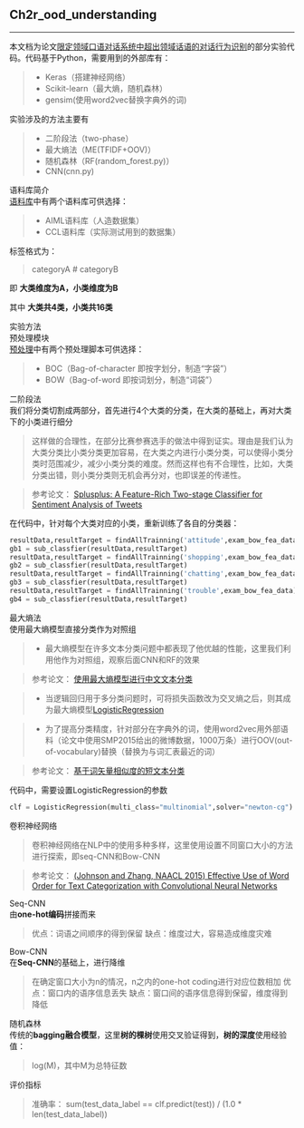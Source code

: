 ## Ch2r_ood_understanding

---
本文档为论文[限定领域口语对话系统中超出领域话语的对话行为识别](https://zixuanke.github.io/docs/%E9%99%90%E5%AE%9A%E9%A2%86%E5%9F%9F%E5%8F%A3%E8%AF%AD%E5%AF%B9%E8%AF%9D%E7%B3%BB%E7%BB%9F%E4%B8%AD%E8%B6%85%E5%87%BA%E9%A2%86%E5%9F%9F%E8%AF%9D%E8%AF%AD%E7%9A%84%E5%AF%B9%E8%AF%9D%E8%A1%8C%E4%B8%BA%E8%AF%86%E5%88%AB.pdf)的部分实验代码。代码基于Python，需要用到的外部库有：

> * Keras（搭建神经网络）
> * Scikit-learn（最大熵，随机森林）
> * gensim(使用word2vec替换字典外的词)

实验涉及的方法主要有
> * 二阶段法（two-phase）
> * 最大熵法（ME(TFIDF+OOV)）
> * 随机森林（RF(random_forest.py)）
> * CNN(cnn.py)

语料库简介  
   [语料库](https://github.com/ZixuanKe/Ch2r_ood_understanding/tree/master/corpus)中有两个语料库可供选择：
   > * AIML语料库（人造数据集）
  > * CCL语料库（实际测试用到的数据集）

标签格式为：

> categoryA # categoryB

即 **大类维度为A，小类维度为B**


其中 **大类共4类，小类共16类**

实验方法  
预处理模块  
   [预处理](https://github.com/ZixuanKe/Ch2r_ood_understanding/blob/master/Preprocess)中有两个预处理脚本可供选择：
   > * BOC（Bag-of-character 即按字划分，制造“字袋”）
  > * BOW（Bag-of-word 即按词划分，制造“词袋”）

二阶段法  
我们将分类切割成两部分，首先进行4个大类的分类，在大类的基础上，再对大类下的小类进行细分 
> 这样做的合理性，在部分比赛参赛选手的做法中得到证实。理由是我们认为大类分类比小类分类更加容易，在大类之内进行小类分类，可以使得小类分类时范围减少，减少小类分类的难度。然而这样也有不合理性，比如，大类分类出错，则小类分类则无机会再分对，也即误差的传递性。

> 参考论文： [Splusplus: A Feature-Rich Two-stage Classifier for Sentiment Analysis of Tweets](http://www.aclweb.org/anthology/S/S15/S15-2.pdf#page=557)

在代码中，针对每个大类对应的小类，重新训练了各自的分类器：
```python
resultData,resultTarget = findAllTrainning('attitude',exam_bow_fea_data)         #找到其大类的所有小类
gb1 = sub_classfier(resultData,resultTarget)
resultData,resultTarget = findAllTrainning('shopping',exam_bow_fea_data)         #找到其大类的所有小类
gb2 = sub_classfier(resultData,resultTarget)
resultData,resultTarget = findAllTrainning('chatting',exam_bow_fea_data)         #找到其大类的所有小类
gb3 = sub_classfier(resultData,resultTarget)
resultData,resultTarget = findAllTrainning('trouble',exam_bow_fea_data)         #找到其大类的所有小类
gb4 = sub_classfier(resultData,resultTarget)
```
最大熵法  
使用最大熵模型直接分类作为对照组
>* 最大熵模型在许多文本分类问题中都表现了他优越的性能，这里我们利用他作为对照组，观察后面CNN和RF的效果

> 参考论文： [使用最大熵模型进行中文文本分类](http://www.cnki.net/KCMS/detail/detail.aspx?QueryID=4&CurRec=1&recid=&filename=JFYZ200501013&dbname=CJFD2005&dbcode=CJFQ&pr=&urlid=&yx=&v=MjkxMDVMRzRIdFRNcm85RVo0UjhlWDFMdXhZUzdEaDFUM3FUcldNMUZyQ1VSTHlmYitSckZ5L2hVYnpPTHl2U2Q=)

>* 当逻辑回归用于多分类问题时，可将损失函数改为交叉熵之后，则其成为最大熵模型[LogisticRegression](http://scikit-learn.org/stable/modules/generated/sklearn.linear_model.LogisticRegression.html#sklearn.linear_model.LogisticRegression)


>* 为了提高分类精度，针对部分在字典外的词，使用word2vec用外部语料（论文中使用SMP2015给出的微博数据，1000万条）进行OOV(out-of-vocabulary)替换（替换为与词汇表最近的词）

>参考论文： [基于词矢量相似度的短文本分类](http://www.cnki.net/KCMS/detail/detail.aspx?QueryID=0&CurRec=1&recid=&filename=SDDX201412004&dbname=CJFDLAST2015&dbcode=CJFQ&pr=&urlid=&yx=&v=MDE1MzkxRnJDVVJMeWZiK1JyRnkvaFVieklOaW5QZHJHNEg5WE5yWTlGWUlSOGVYMUx1eFlTN0RoMVQzcVRyV00=)

代码中，需要设置LogisticRegression的参数
```python
clf = LogisticRegression(multi_class="multinomial",solver="newton-cg")
```

卷积神经网络
> 卷积神经网络在NLP中的使用多种多样，这里使用设置不同窗口大小的方法进行探索，即seq-CNN和Bow-CNN

>参考论文： [ (Johnson and Zhang, NAACL 2015) Effective Use of Word Order for Text Categorization with Convolutional Neural Networks](https://arxiv.org/pdf/1412.1058.pdf)

Seq-CNN  
由**one-hot编码**拼接而来
> 优点：词语之间顺序的得到保留
> 缺点：维度过大，容易造成维度灾难

Bow-CNN  
在**Seq-CNN**的基础上，进行降维
> 在确定窗口大小为n的情况，n之内的one-hot coding进行对应位数相加
优点：窗口内的语序信息丢失
缺点：窗口间的语序信息得到保留，维度得到降低


随机森林  
传统的**bagging融合模型**，这里**树的棵树**使用交叉验证得到，**树的深度**使用经验值：
> log(M)，其中M为总特征数

评价指标
> 准确率： sum(test_data_label == clf.predict(test)) / (1.0 * len(test_data_label))
